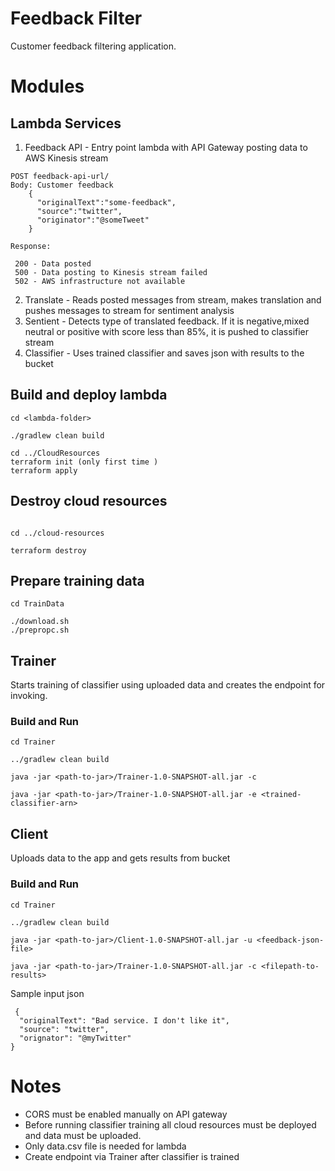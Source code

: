 # Feedback Filter

Customer feedback filtering application.


# Modules

## Lambda Services

1. Feedback API -  Entry point lambda with API Gateway posting data to AWS Kinesis stream
```
POST feedback-api-url/
Body: Customer feedback 
    {
      "originalText":"some-feedback",
      "source":"twitter",
      "originator":"@someTweet" 
    }

Response: 
 
 200 - Data posted
 500 - Data posting to Kinesis stream failed
 502 - AWS infrastructure not available 
``` 

2. Translate - Reads posted messages from stream, makes translation and pushes messages to stream for sentiment analysis
3. Sentient -  Detects type of translated feedback. If it is negative,mixed neutral or positive with score less than 85%, it is pushed to classifier stream
4. Classifier - Uses trained classifier and saves json with results to the bucket
## Build and deploy lambda

```
cd <lambda-folder>

./gradlew clean build

cd ../CloudResources
terraform init (only first time )
terraform apply
```

## Destroy cloud resources
```

cd ../cloud-resources

terraform destroy
```

## Prepare training data
```
cd TrainData

./download.sh
./prepropc.sh
```

## Trainer
Starts training of classifier using uploaded data and creates the endpoint for invoking.

### Build and Run 
```
cd Trainer

../gradlew clean build

java -jar <path-to-jar>/Trainer-1.0-SNAPSHOT-all.jar -c 

java -jar <path-to-jar>/Trainer-1.0-SNAPSHOT-all.jar -e <trained-classifier-arn> 

```

## Client
Uploads data to the app and gets results from bucket

### Build and Run
```
cd Trainer

../gradlew clean build

java -jar <path-to-jar>/Client-1.0-SNAPSHOT-all.jar -u <feedback-json-file>

java -jar <path-to-jar>/Trainer-1.0-SNAPSHOT-all.jar -c <filepath-to-results> 

```
Sample input json
```
 {
  "originalText": "Bad service. I don't like it",
  "source": "twitter",
  "orignator": "@myTwitter"
}
```

# Notes
- CORS must be enabled manually on API gateway
- Before running classifier training all cloud resources must be deployed and data must be uploaded. 
- Only data.csv file is needed for lambda
- Create endpoint via Trainer after classifier is trained
